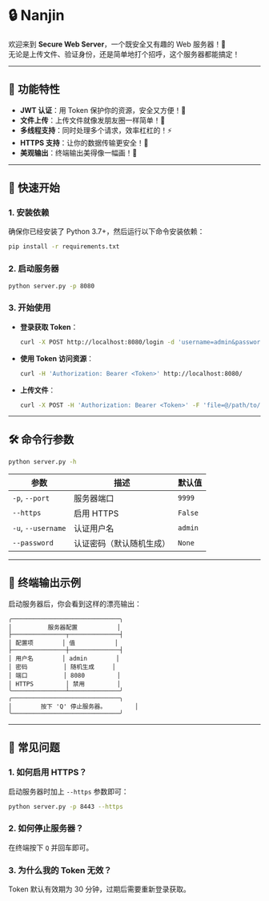 # 🔒 Nanjin

欢迎来到 **Secure Web Server**，一个既安全又有趣的 Web 服务器！🚀  
无论是上传文件、验证身份，还是简单地打个招呼，这个服务器都能搞定！  

---

## 🌟 功能特性

- **JWT 认证**：用 Token 保护你的资源，安全又方便！🔑
- **文件上传**：上传文件就像发朋友圈一样简单！📁
- **多线程支持**：同时处理多个请求，效率杠杠的！⚡
- **HTTPS 支持**：让你的数据传输更安全！🔐
- **美观输出**：终端输出美得像一幅画！🎨

---

## 🚀 快速开始

### 1. 安装依赖
确保你已经安装了 Python 3.7+，然后运行以下命令安装依赖：
```bash
pip install -r requirements.txt
```

### 2. 启动服务器
```bash
python server.py -p 8080
```

### 3. 开始使用
- **登录获取 Token**：
  ```bash
  curl -X POST http://localhost:8080/login -d 'username=admin&password=<密码>'
  ```
- **使用 Token 访问资源**：
  ```bash
  curl -H 'Authorization: Bearer <Token>' http://localhost:8080/
  ```
- **上传文件**：
  ```bash
  curl -X POST -H 'Authorization: Bearer <Token>' -F 'file=@/path/to/file' http://localhost:8080/upload
  ```

---

## 🛠️ 命令行参数

```bash
python server.py -h
```

| 参数         | 描述                          | 默认值   |
|--------------|-------------------------------|----------|
| `-p`, `--port` | 服务器端口                    | `9999`   |
| `--https`    | 启用 HTTPS                    | `False`  |
| `-u`, `--username` | 认证用户名            | `admin`  |
| `--password` | 认证密码（默认随机生成）      | `None`   |

---

## 🎨 终端输出示例

启动服务器后，你会看到这样的漂亮输出：

```plaintext
╭──────────────────────────────╮
│          服务器配置           │
├───────────────┬──────────────┤
│ 配置项        │ 值           │
├───────────────┼──────────────┤
│ 用户名        │ admin        │
│ 密码          │ 随机生成     │
│ 端口          │ 8080         │
│ HTTPS         │ 禁用         │
╰───────────────┴──────────────╯
╭──────────────────────────────╮
│        按下 'Q' 停止服务器。        │
╰──────────────────────────────╯
```

---

## 🤔 常见问题

### 1. 如何启用 HTTPS？
启动服务器时加上 `--https` 参数即可：
```bash
python server.py -p 8443 --https
```

### 2. 如何停止服务器？
在终端按下 `Q` 并回车即可。

### 3. 为什么我的 Token 无效？
Token 默认有效期为 30 分钟，过期后需要重新登录获取。
